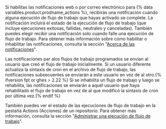 Si habilitas las notificaciones web o por correo electrónico para {% data variables.product.prodname_actions %}, recibirás una notificación cuando alguna ejecución de flujo de trabajo que hayas activado se complete. La notificación incluirá el estado de la ejecución de flujo de trabajo (que incluye ejecuciones exitosas, fallidas, neutrales y canceladas). También puedes elegir recibir una notificación solo cuando falle una ejecución de flujo de trabajo. Para obtener más información sobre cómo habilitar o inhabilitar las notificaciones, consulta la sección "[Acerca de las notificaciones](/account-and-profile/managing-subscriptions-and-notifications-on-github/setting-up-notifications/about-notifications)".

Las notificaciones par alos flujos de trabajo programados se envían al usuario que creó el flujo de trabajo inicialmente. Si un usuario diferente actualiza la sintaxis de cron en el archivo de flujo de trabajo, las notificaciones subsecuentes se enviarán a este usuario en vez de al otro.{% ifversion fpt or ghes > 2.22 %} Si se inhabilita un flujo de trabajo y luego se rehabilita, las notificaciones se enviarán a aquél usuario que haya rehabilitado el flujo de trabajo en vez de al que modificó la sintaxis de cron por última vez.{% endif %}

También puedes ver el estado de las ejecuciones de flujo de trabajo en la pestaña Actions (Acciones) de un repositorio. Para obtener más información, consulta la sección "[Administrar una ejecución de flujo de trabajo](/actions/automating-your-workflow-with-github-actions/managing-a-workflow-run)".
